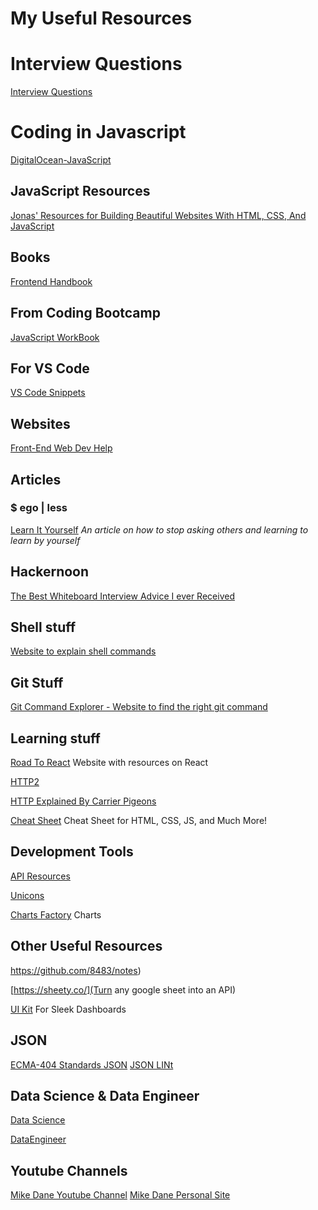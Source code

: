 # My Useful Resources

# Interview Questions

[Interview Questions](https://github.com/MaximAbramchuck/awesome-interview-questions)

# Coding in Javascript

[DigitalOcean-JavaScript](https://www.digitalocean.com/community/tutorial_series/how-to-code-in-javascript)

## JavaScript Resources
[Jonas' Resources for Building Beautiful Websites With HTML, CSS, And JavaScript](http://codingheroes.io/resources/)

## Books

[Frontend Handbook](https://frontendmasters.com/books/front-end-handbook/2019/)

## From Coding Bootcamp

[JavaScript WorkBook](https://javascript-workbook.netlify.com/1)

## For VS Code

[VS Code Snippets](https://code.visualstudio.com/docs/editor/userdefinedsnippets)

## Websites

[Front-End Web Dev Help](https://alligator.io/)

## Articles

### \$ ego | less

[Learn It Yourself](https://egoless.tech/learn-it-yourself/)
_An article on how to stop asking others and learning to learn by yourself_

## Hackernoon

[The Best Whiteboard Interview Advice I ever Received](https://hackernoon.com/the-best-whiteboard-interview-advice-i-ever-received-3ebbfa72e4a)

## Shell stuff

[Website to explain shell commands](https://explainshell.com/)

## Git Stuff

[Git Command Explorer - Website to find the right git command](https://gitexplorer.com/)

## Learning stuff

[Road To React](https://roadtoreact.com/) Website with resources on React

[HTTP2](https://kinsta.com/learn/what-is-http2/)

[HTTP Explained By Carrier Pigeons](https://medium.freecodecamp.org/https-explained-with-carrier-pigeons-7029d2193351)

[Cheat Sheet](https://htmlcheatsheet.com/) Cheat Sheet for HTML, CSS, JS, and Much More!

## Development Tools

[API Resources](https://public-apis.xyz/category/security/5c4842cd78baa30b8b7e549e)

[Unicons](https://iconscout.com/unicons)

[Charts Factory](https://chartsfactory.com/) Charts

## Other Useful Resources

https://github.com/8483/notes)

[https://sheety.co/](Turn any google sheet into an API)

[UI Kit](https://www.invisionapp.com/inside-design/design-resources/design-system-dashboard-ui-kit/) For Sleek Dashboards

## JSON

[ECMA-404 Standards JSON](http://www.ecma-international.org/flat/publications/files/ECMA-ST/ECMA-404.pdf)
[JSON LINt](https://jsonlint.com/)

## Data Science & Data Engineer

[Data Science](https://medium.com/@SeattleDataGuy/learning-data-science-our-favorite-resources-to-learn-data-science-from-free-to-not-47beb6424de1)

[DataEngineer](https://hackernoon.com/learn-data-engineering-my-favorite-free-resources-52a29ab999b)

## Youtube Channels

[Mike Dane Youtube Channel](https://www.youtube.com/channel/UCvmINlrza7JHB1zkIOuXEbw/videos)
[Mike Dane Personal Site](https://www.mikedane.com/)

